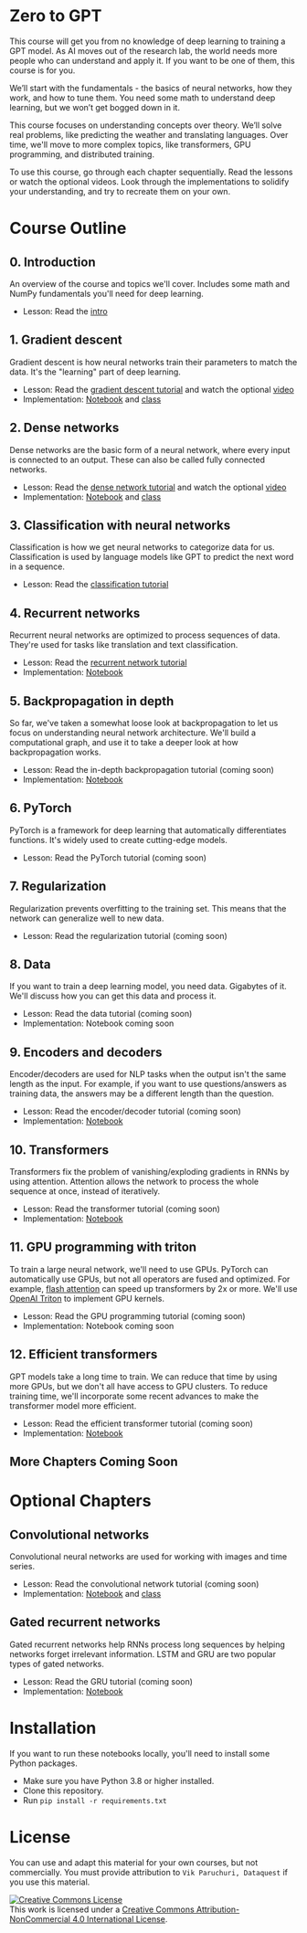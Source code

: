 # Zero to GPT

This course will get you from no knowledge of deep learning to training a GPT model.  As AI moves out of the research lab, the world needs more people who can understand and apply it.  If you want to be one of them, this course is for you.

We’ll start with the fundamentals - the basics of neural networks, how they work, and how to tune them.  You need some math to understand deep learning, but we won’t get bogged down in it.  

This course focuses on understanding concepts over theory.  We’ll solve real problems, like predicting the weather and translating languages.  Over time, we'll move to more complex topics, like transformers, GPU programming, and distributed training.

To use this course, go through each chapter sequentially.  Read the lessons or watch the optional videos.  Look through the implementations to solidify your understanding, and try to recreate them on your own.

# Course Outline

## 0. Introduction

An overview of the course and topics we'll cover.  Includes some math and NumPy fundamentals you'll need for deep learning.

- Lesson: Read the [intro](explanations/intro.ipynb)

## 1. Gradient descent

Gradient descent is how neural networks train their parameters to match the data.  It's the "learning" part of deep learning.

- Lesson: Read the [gradient descent tutorial](explanations/linreg.ipynb) and watch the optional [video](https://youtu.be/-cs5D91eBLE)
- Implementation: [Notebook](notebooks/linreg/linreg.ipynb) and [class](nnets/dense.py)

## 2. Dense networks

Dense networks are the basic form of a neural network, where every input is connected to an output.  These can also be called fully connected networks.

- Lesson: Read the [dense network tutorial](explanations/dense.ipynb) and watch the optional [video](https://youtu.be/MQzG1hfhow4)
- Implementation: [Notebook](notebooks/dense/dense.ipynb) and [class](nnets/dense.py)

## 3. Classification with neural networks

Classification is how we get neural networks to categorize data for us.  Classification is used by language models like GPT to predict the next word in a sequence.

- Lesson: Read the [classification tutorial](explanations/classification.ipynb)

## 4. Recurrent networks

Recurrent neural networks are optimized to process sequences of data.  They're used for tasks like translation and text classification.

- Lesson: Read the [recurrent network tutorial](explanations/rnn.ipynb)
- Implementation: [Notebook](notebooks/rnn/rnn.ipynb)

## 5. Backpropagation in depth

So far, we've taken a somewhat loose look at backpropagation to let us focus on understanding neural network architecture.  We'll build a computational graph, and use it to take a deeper look at how backpropagation works.

- Lesson: Read the in-depth backpropagation tutorial (coming soon)
- Implementation: [Notebook](notebooks/comp_graph/comp_graph.ipynb)

## 6. PyTorch

PyTorch is a framework for deep learning that automatically differentiates functions.  It's widely used to create cutting-edge models.

- Lesson: Read the PyTorch tutorial (coming soon)

## 7. Regularization

Regularization prevents overfitting to the training set.  This means that the network can generalize well to new data.

- Lesson: Read the regularization tutorial (coming soon)

## 8. Data

If you want to train a deep learning model, you need data.  Gigabytes of it.  We'll discuss how you can get this data and process it.

- Lesson: Read the data tutorial (coming soon)
- Implementation: Notebook coming soon

## 9.  Encoders and decoders

Encoder/decoders are used for NLP tasks when the output isn't the same length as the input.  For example, if you want to use questions/answers as training data, the answers may be a different length than the question.

- Lesson: Read the encoder/decoder tutorial (coming soon)
- Implementation: [Notebook](notebooks/rnnencoder/encoder.ipynb)

## 10. Transformers

Transformers fix the problem of vanishing/exploding gradients in RNNs by using attention.  Attention allows the network to process the whole sequence at once, instead of iteratively.

- Lesson: Read the transformer tutorial (coming soon)
- Implementation: [Notebook](notebooks/transformer/transformer.ipynb)

## 11. GPU programming with triton

To train a large neural network, we'll need to use GPUs.  PyTorch can automatically use GPUs, but not all operators are fused and optimized.  For example, [flash attention](https://github.com/HazyResearch/flash-attention) can speed up transformers by 2x or more.  We'll use [OpenAI Triton](https://github.com/openai/triton) to implement GPU kernels.

- Lesson: Read the GPU programming tutorial (coming soon)
- Implementation: Notebook coming soon

## 12. Efficient transformers

GPT models take a long time to train.  We can reduce that time by using more GPUs, but we don't all have access to GPU clusters.  To reduce training time, we'll incorporate some recent advances to make the transformer model more efficient.

- Lesson: Read the efficient transformer tutorial (coming soon)
- Implementation: [Notebook](notebooks/eff_transformer/eff_transformer.ipynb)

## More Chapters Coming Soon

# Optional Chapters

## Convolutional networks

Convolutional neural networks are used for working with images and time series.

- Lesson: Read the convolutional network tutorial (coming soon)
- Implementation: [Notebook](notebooks/cnn/cnn.ipynb) and [class](nnets/conv.py)

## Gated recurrent networks

Gated recurrent networks help RNNs process long sequences by helping networks forget irrelevant information.  LSTM and GRU are two popular types of gated networks.

- Lesson: Read the GRU tutorial (coming soon)
- Implementation: [Notebook](notebooks/gru/gru.ipynb)

# Installation

If you want to run these notebooks locally, you'll need to install some Python packages.

- Make sure you have Python 3.8 or higher installed.
- Clone this repository.
- Run `pip install -r requirements.txt`

# License

You can use and adapt this material for your own courses, but not commercially.  You must provide attribution to `Vik Paruchuri, Dataquest` if you use this material.

<a rel="license" href="http://creativecommons.org/licenses/by-nc/4.0/"><img alt="Creative Commons License" style="border-width:0" src="https://i.creativecommons.org/l/by-nc/4.0/80x15.png" /></a><br />This work is licensed under a <a rel="license" href="http://creativecommons.org/licenses/by-nc/4.0/">Creative Commons Attribution-NonCommercial 4.0 International License</a>.